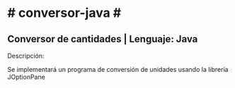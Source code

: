 <h1># conversor-java #  </h1>
<h2> Conversor de cantidades | Lenguaje: Java </h2>

<p>Descripción: </p>
<p>Se implementará un programa de conversión de unidades usando la librería JOptionPane</p>
